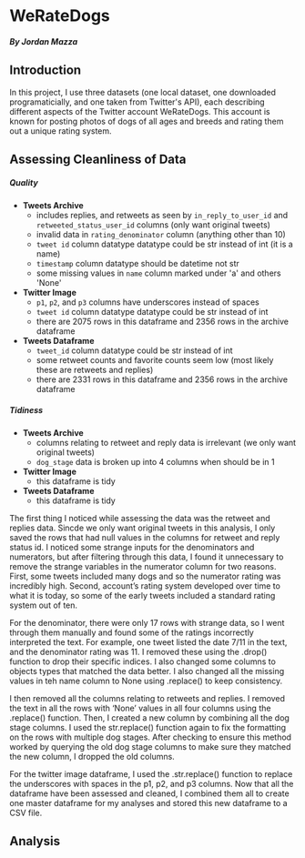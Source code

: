 # WeRateDogs
##### By Jordan Mazza

## Introduction
In this project, I use three datasets (one local dataset, one downloaded programaticially, and one taken from Twitter's API), each describing different aspects of the Twitter account WeRateDogs. This account is known for posting photos of dogs of all ages and breeds and rating them out a unique rating system.

## Assessing Cleanliness of Data
##### Quality
- **Tweets Archive**
  - includes replies, and retweets as seen by `in_reply_to_user_id` and `retweeted_status_user_id` columns (only want original tweets)
  - invalid data in `rating_denominator` column (anything other than 10)
  - `tweet id` column datatype datatype could be str instead of int (it is a name)
  - `timestamp` column datatype should be datetime not str
  - some missing values in `name` column marked under 'a' and others 'None'
- **Twitter Image**
  - `p1`, `p2`, and `p3` columns have underscores instead of spaces
  - `tweet id` column datatype datatype could be str instead of int
  - there are 2075 rows in this dataframe and 2356 rows in the archive dataframe
- **Tweets Dataframe**
  - `tweet_id` column datatype could be str instead of int
  - some retweet counts and favorite counts seem low (most likely these are retweets and replies)
  - there are 2331 rows in this dataframe and 2356 rows in the archive dataframe
##### Tidiness
- **Tweets Archive**
  - columns relating to retweet and reply data is irrelevant (we only want original tweets)
  - `dog_stage` data is broken up into 4 columns when should be in 1
- **Twitter Image**
  - this dataframe is tidy
- **Tweets Dataframe**
  - this dataframe is tidy

The first thing I noticed while assessing the data was the retweet and replies data. Sincde we only want original tweets in this analysis, I only saved the rows that had null values in the columns for retweet and reply status id. I noticed some strange inputs for the denominators and numerators, but after filtering through this data, I found it unnecessary to remove the strange variables in the numerator column for two reasons. First, some tweets included many dogs and so the numerator rating was incredibly high. Second, account’s rating system developed over time to what it is today, so some of the early tweets included a standard rating system out of ten. 

For the denominator, there were only 17 rows with strange data, so I went through them manually and found some of the ratings incorrectly interpreted the text. For example, one tweet listed the date 7/11 in the text, and the denominator rating was 11. I removed these using the .drop() function to drop their specific indices. I also changed some columns to objects types that matched the data better. I also changed all the missing values in teh name column to None using .replace() to keep consistency.

I then removed all the columns relating to retweets and replies. I removed the text in all the rows with ‘None’ values in all four columns using the .replace() function. Then, I created a new column by combining all the dog stage columns. I used the str.replace() function again to fix the formatting on the rows with multiple dog stages. After checking to ensure this method worked by querying the old dog stage columns to make sure they matched the new column, I dropped the old columns.

For the twitter image dataframe, I used the .str.replace() function to replace the underscores with spaces in the p1, p2, and p3 columns. Now that all the dataframe have been assessed and cleaned, I combined them all to create one master dataframe for my analyses and stored this new dataframe to a CSV file.

## Analysis
